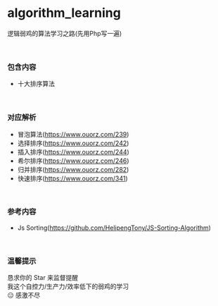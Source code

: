 # algorithm_learning
逻辑弱鸡的算法学习之路(先用Php写一遍)

<br/>

### 包含内容
+ 十大排序算法

<br/>

### 对应解析
+ 冒泡算法(https://www.ouorz.com/239)
+ 选择排序(https://www.ouorz.com/242)
+ 插入排序(https://www.ouorz.com/244)
+ 希尔排序(https://www.ouorz.com/246)
+ 归并排序(https://www.ouorz.com/282)
+ 快速排序(https://www.ouorz.com/341)

<br/>

### 参考内容
+ Js Sorting(https://github.com/HelipengTony/JS-Sorting-Algorithm)

<br/>

### 温馨提示
恳求你的 Star 来监督提醒
<br/>
我这个自控力/生产力/效率低下的弱鸡的学习
<br/>
:expressionless: 感激不尽